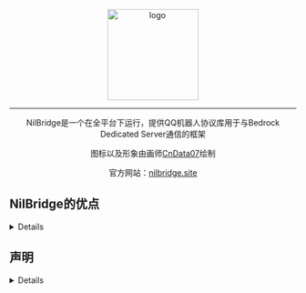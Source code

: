 <div align="center">

<img width="160" src="https://s1.ax1x.com/2022/05/07/Olp8TU.md.jpg" alt="logo"><br>

***

NilBridge是一个在全平台下运行，提供QQ机器人协议库用于与Bedrock Dedicated Server通信的框架

图标以及形象由画师[CnData07](https://github.com/cndata07)绘制

    
官方网站：[nilbridge.site](https://nilbridge.site/)
</div>

## NilBridge的优点

<details>

-  基于Node.js，全平台兼容
- 全开源代码
- 性能优化极佳
- 文档完善
- 支持插件拓展
- 开箱即用

</details>

## 声明
<details>

### 一切开发旨在学习，请勿用于非法用途

- NilBridge 是完全免费且开放源代码的软件，仅供学习和娱乐用途使用
- NilBridge 不会通过任何方式强制收取费用，或对使用者提出物质条件
- NilBridge 由整个开源社区维护，并不是属于某个个体的作品，所有贡献者都享有其作品的著作权。

### 许可证

    Copyright (C) 2021-2022 NilDev Technologies and contributors.

    This program is free software: you can redistribute it and/or modify
    it under the terms of the GNU Affero General Public License as
    published by the Free Software Foundation, either version 3 of the
    License, or (at your option) any later version.

    This program is distributed in the hope that it will be useful,
    but WITHOUT ANY WARRANTY; without even the implied warranty of
    MERCHANTABILITY or FITNESS FOR A PARTICULAR PURPOSE.  See the
    GNU Affero General Public License for more details.

    You should have received a copy of the GNU Affero General Public License
    along with this program.  If not, see <http://www.gnu.org/licenses/>.

`NilBridge` 采用 `AGPLv3` 协议开源。为了整个社区的良性发展，我们**强烈建议**您做到以下几点：

- **间接接触（包括但不限于使用 `Http API` 或 跨进程技术）到 `NilBridge` 的软件使用 `AGPLv3` 开源**
- **不鼓励，不支持一切商业使用**

鉴于项目的特殊性，开发团队可能在任何时间**停止更新**或**删除项目**。

### **NilBridge 的形象图及项目图标都拥有著作权保护。**

**在未经过允许的情况下，任何人都不可以使用形象图和图标，或本文初的有关 NilBridge 名称来历的介绍原文，用于商业用途或是放置在项目首页，或其他未许可的行为。**

### 衍生软件需声明引用

- 若引用 NilBridge 发布的软件包而不修改 NilBridge，则衍生项目需在描述的任意部位提及使用 NilBridge。
- 若修改 NilBridge 源代码再发布，**或参考 NilBridge 内部实现发布另一个项目**，则衍生项目必须在**文章首部**或 'NilBridge' 相关内容**首次出现**的位置**明确声明**来源于本仓库 (`https://github.com/nilbridge/nilbridge2`)。不得扭曲或隐藏免费且开源的事实。

</details>
